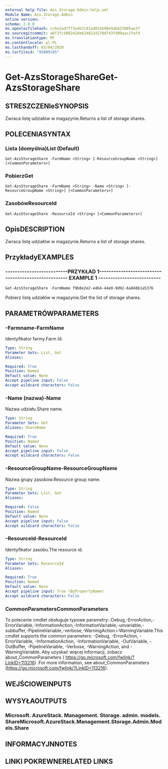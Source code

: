```yaml
---
external help file: Azs.Storage.Admin-help.xml
Module Name: Azs.Storage.Admin
online version: ''
schema: 2.0.0
ms.openlocfilehash: cc6e2adff73e4b7c81a401bb98e9ab625005ae3f
ms.sourcegitcommit: a6f2fc500242de6248224278d743fd09aac2fafd
ms.translationtype: MT
ms.contentlocale: pl-PL
ms.lasthandoff: 03/04/2020
ms.locfileid: "93889105"
---
```

# <span data-ttu-id="3a677-101">Get-AzsStorageShare</span><span class="sxs-lookup"><span data-stu-id="3a677-101">Get-AzsStorageShare</span></span>

## <span data-ttu-id="3a677-102">STRESZCZENIe</span><span class="sxs-lookup"><span data-stu-id="3a677-102">SYNOPSIS</span></span>
<span data-ttu-id="3a677-103">Zwraca listę udziałów w magazynie.</span><span class="sxs-lookup"><span data-stu-id="3a677-103">Returns a list of storage shares.</span></span>

## <span data-ttu-id="3a677-104">POLECENIA</span><span class="sxs-lookup"><span data-stu-id="3a677-104">SYNTAX</span></span>

### <span data-ttu-id="3a677-105">Lista (domyślna)</span><span class="sxs-lookup"><span data-stu-id="3a677-105">List (Default)</span></span>
```
Get-AzsStorageShare -FarmName <String> [-ResourceGroupName <String>] [<CommonParameters>]
```

### <span data-ttu-id="3a677-106">Pobierz</span><span class="sxs-lookup"><span data-stu-id="3a677-106">Get</span></span>
```
Get-AzsStorageShare -FarmName <String> -Name <String> [-ResourceGroupName <String>] [<CommonParameters>]
```

### <span data-ttu-id="3a677-107">Zasobów</span><span class="sxs-lookup"><span data-stu-id="3a677-107">ResourceId</span></span>
```
Get-AzsStorageShare -ResourceId <String> [<CommonParameters>]
```

## <span data-ttu-id="3a677-108">Opis</span><span class="sxs-lookup"><span data-stu-id="3a677-108">DESCRIPTION</span></span>
<span data-ttu-id="3a677-109">Zwraca listę udziałów w magazynie.</span><span class="sxs-lookup"><span data-stu-id="3a677-109">Returns a list of storage shares.</span></span>

## <span data-ttu-id="3a677-110">Przykłady</span><span class="sxs-lookup"><span data-stu-id="3a677-110">EXAMPLES</span></span>

### <span data-ttu-id="3a677-111">--------------------------PRZYKŁAD 1--------------------------</span><span class="sxs-lookup"><span data-stu-id="3a677-111">-------------------------- EXAMPLE 1 --------------------------</span></span>
```
Get-AzsStorageShare -FarmName f9b8e2e2-e4b4-44e0-9d92-6a848b1a5376
```

<span data-ttu-id="3a677-112">Pobierz listę udziałów w magazynie.</span><span class="sxs-lookup"><span data-stu-id="3a677-112">Get the list of storage shares.</span></span>

## <span data-ttu-id="3a677-113">PARAMETRÓW</span><span class="sxs-lookup"><span data-stu-id="3a677-113">PARAMETERS</span></span>

### <span data-ttu-id="3a677-114">-Farmname</span><span class="sxs-lookup"><span data-stu-id="3a677-114">-FarmName</span></span>
<span data-ttu-id="3a677-115">Identyfikator farmy.</span><span class="sxs-lookup"><span data-stu-id="3a677-115">Farm Id.</span></span>

```yaml
Type: String
Parameter Sets: List, Get
Aliases: 

Required: True
Position: Named
Default value: None
Accept pipeline input: False
Accept wildcard characters: False
```

### <span data-ttu-id="3a677-116">-Name (nazwa)</span><span class="sxs-lookup"><span data-stu-id="3a677-116">-Name</span></span>
<span data-ttu-id="3a677-117">Nazwa udziału.</span><span class="sxs-lookup"><span data-stu-id="3a677-117">Share name.</span></span>

```yaml
Type: String
Parameter Sets: Get
Aliases: ShareName

Required: True
Position: Named
Default value: None
Accept pipeline input: False
Accept wildcard characters: False
```

### <span data-ttu-id="3a677-118">-ResourceGroupName</span><span class="sxs-lookup"><span data-stu-id="3a677-118">-ResourceGroupName</span></span>
<span data-ttu-id="3a677-119">Nazwa grupy zasobów.</span><span class="sxs-lookup"><span data-stu-id="3a677-119">Resource group name.</span></span>

```yaml
Type: String
Parameter Sets: List, Get
Aliases: 

Required: False
Position: Named
Default value: None
Accept pipeline input: False
Accept wildcard characters: False
```

### <span data-ttu-id="3a677-120">-ResourceId</span><span class="sxs-lookup"><span data-stu-id="3a677-120">-ResourceId</span></span>
<span data-ttu-id="3a677-121">Identyfikator zasobu.</span><span class="sxs-lookup"><span data-stu-id="3a677-121">The resource id.</span></span>

```yaml
Type: String
Parameter Sets: ResourceId
Aliases: 

Required: True
Position: Named
Default value: None
Accept pipeline input: True (ByPropertyName)
Accept wildcard characters: False
```

### <span data-ttu-id="3a677-122">CommonParameters</span><span class="sxs-lookup"><span data-stu-id="3a677-122">CommonParameters</span></span>
<span data-ttu-id="3a677-123">To polecenie cmdlet obsługuje typowe parametry:-Debug,-ErrorAction,-ErrorVariable,-InformationAction,-InformationVariable,-unvariable,-subbuffer,-PipelineVariable,-verbose,-WarningAction i-WarningVariable.</span><span class="sxs-lookup"><span data-stu-id="3a677-123">This cmdlet supports the common parameters: -Debug, -ErrorAction, -ErrorVariable, -InformationAction, -InformationVariable, -OutVariable, -OutBuffer, -PipelineVariable, -Verbose, -WarningAction, and -WarningVariable.</span></span> <span data-ttu-id="3a677-124">Aby uzyskać więcej informacji, zobacz about_CommonParameters ( https://go.microsoft.com/fwlink/?LinkID=113216) .</span><span class="sxs-lookup"><span data-stu-id="3a677-124">For more information, see about_CommonParameters (https://go.microsoft.com/fwlink/?LinkID=113216).</span></span>

## <span data-ttu-id="3a677-125">WEJŚCIOWE</span><span class="sxs-lookup"><span data-stu-id="3a677-125">INPUTS</span></span>

## <span data-ttu-id="3a677-126">WYSYŁA</span><span class="sxs-lookup"><span data-stu-id="3a677-126">OUTPUTS</span></span>

### <span data-ttu-id="3a677-127">Microsoft. AzureStack. Management. Storage. admin. models. Share</span><span class="sxs-lookup"><span data-stu-id="3a677-127">Microsoft.AzureStack.Management.Storage.Admin.Models.Share</span></span>

## <span data-ttu-id="3a677-128">INFORMACYJN</span><span class="sxs-lookup"><span data-stu-id="3a677-128">NOTES</span></span>

## <span data-ttu-id="3a677-129">LINKI POKREWNE</span><span class="sxs-lookup"><span data-stu-id="3a677-129">RELATED LINKS</span></span>

